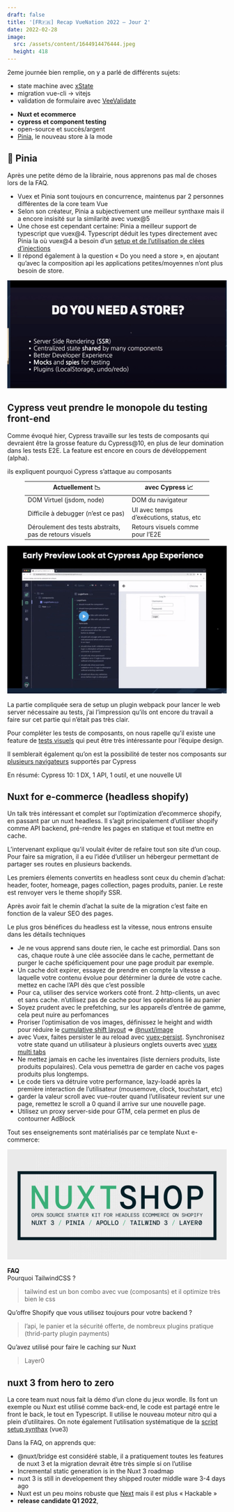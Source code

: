 ```yaml
---
draft: false
title: '[FR🇫🇷] Recap VueNation 2022 – Jour 2'
date: 2022-02-28
image:
  src: /assets/content/1644914476444.jpeg
  height: 418
---
```


2eme journée bien remplie, on y a parlé de différents sujets:

- state machine avec [xState](https://xstate.js.org/docs/visualizer/#write-and-visualize-your-code)
- migration vue-cli -> vitejs
- validation de formulaire avec [VeeValidate](https://github.com/logaretm/vee-validate)
<!--more-->
- **Nuxt et ecommerce**
- **cypress et component testing**
- open-source et succès/argent
- [Pinia](https://pinia.vuejs.org/), le nouveau store à la mode

## 🍍 Pinia

Après une petite démo de la librairie, nous apprenons pas mal de choses lors de la FAQ.

- Vuex et Pinia sont toujours en concurrence, maintenus par 2 personnes différentes de la core team Vue
- Selon son créateur, Pinia a subjectivement une meilleur synthaxe mais il a encore insisité sur la similarité avec vuex@5
- Une chose est cependant certaine: Pinia a meilleur support de typescript que vuex@4\. Typescript déduit les types directement avec Pinia la où vuex@4 a besoin d’un [setup et de l’utilisation de clées d’injections](https://next.vuex.vuejs.org/guide/typescript-support.html)
- Il répond également à la question « Do you need a store », en ajoutant qu’avec la composition api les applications petites/moyennes n’ont plus besoin de store.

![](/assets/content/pasted-image-202201280025444.png)

## Cypress veut prendre le monopole du testing front-end

Comme évoqué hier, Cypress travaille sur les tests de composants qui devraient être la grosse feature du Cypress@10, en plus de leur domination dans les tests E2E. La feature est encore en cours de dévéloppement (alpha).

ils expliquent pourquoi Cypress s’attaque au composants

<figure class="wp-block-table">

| Actuellement 📉                                         | avec Cypress 📈                         |
| ------------------------------------------------------- | --------------------------------------- |
| DOM Virtuel (jsdom, node)                               | DOM du navigateur                       |
| Difficile à debugger (n’est ce pas)                     | UI avec temps d’exécutions, status, etc |
| Déroulement des tests abstraits, pas de retours visuels | Retours visuels comme pour l’E2E        |

</figure>

![](/assets/content/Pasted-image-20220127225433.png)

La partie compliquée sera de setup un plugin webpack pour lancer le web server nécessaire au tests, j’ai l’impression qu’ils ont encore du travail a faire sur cet partie qui n’était pas très clair.

Pour compléter les tests de composants, on nous rapelle qu’il existe une feature de [tests visuels](https://docs.cypress.io/guides/tooling/visual-testing) qui peut être très intéressante pour l’équipe design.

Il semblerait également qu’on est la possibilité de tester nos composants sur [plusieurs navigateurs](https://www.cypress.io/blog/2020/02/06/introducing-firefox-and-edge-support-in-cypress-4-0/#header) supportés par Cypress

En résumé: Cypress 10: 1 DX, 1 API, 1 outil, et une nouvelle UI

## Nuxt for e-commerce (headless shopify)

Un talk très intéressant et complet sur l’optimization d’ecommerce shopify, en passant par un nuxt headless. Il s’agit principalement d’utiliser shopify comme API backend, pré-rendre les pages en statique et tout mettre en cache.

L’intervenant explique qu’il voulait éviter de refaire tout son site d’un coup.  
Pour faire sa migration, il a eu l’idée d’utiliser un hébergeur permettant de partager ses routes en plusieurs backends.

Les premiers élements convertits en headless sont ceux du chemin d’achat: header, footer, homeage, pages collection, pages produits, panier. Le reste est renvoyer vers le theme shopify SSR.

Après avoir fait le chemin d’achat la suite de la migration c’est faite en fonction de la valeur SEO des pages.

Le plus gros bénéfices du headless est la vitesse, nous entrons ensuite dans les détails techniques

- Je ne vous apprend sans doute rien, le cache est primordial. Dans son cas, chaque route à une clée associée dans le cache, permettant de purger le cache spéficiquement pour une page produit par exemple.
- Un cache doit expirer, essayez de prendre en compte la vitesse a laquelle votre contenu évolue pour détérminer la durée de votre cache. mettez en cache l’API dès que c’est possible
- Pour ca, utiliser des service workers coté front. 2 http-clients, un avec et sans cache. n’utilisez pas de cache pour les opérations lié au panier
- Soyez prudent avec le prefetching, sur les appareils d’entrée de gamme, cela peut nuire au perfomances
- Proriser l’optimisation de vos images, définissez le height and width pour réduire le [cumulative shift layout](https://www.fasterize.com/fr/blog/core-web-vitals-google-quest-ce-que-le-cumulative-layout-shift-cls/) => [@nuxt/image](https://image.nuxtjs.org/)
- avec Vuex, faites persister le au reload avec [vuex-persist](https://github.com/championswimmer/vuex-persist#readme). Synchronisez votre state quand un utilisateur à plusieurs onglets ouverts avec [vuex multi tabs](https://github.com/gabrielmbmb/vuex-multi-tab-state)
- Ne mettez jamais en cache les inventaires (liste derniers produits, liste produits populaires). Cela vous pemettra de garder en cache vos pages produits plus longtemps.
- Le code tiers va détruire votre performance, lazy-loadé après la première interaction de l’utilisateur (mousemove, clock, touchstart, etc)
- garder la valeur scroll avec vue-router quand l’utilisateur revient sur une page, remettez le scroll a 0 quand il arrive sur une nouvelle page.
- Utilisez un proxy server-side pour GTM, cela permet en plus de contourner AdBlock

Tout ses enseignements sont matérialisés par ce template Nuxt e-commerce:

![](/assets/content/pasted-image-202201280138255.png)

**FAQ**  
Pourquoi TailwindCSS ?

> tailwind est un bon combo avec vue (composants) et il optimize très bien le css

Qu’offre Shopify que vous utilisez toujours pour votre backend ?

> l’api, le panier et la sécurité offerte, de nombreux plugins pratique (thrid-party plugin payments)

Qu’avez utilisé pour faire le caching sur Nuxt

> Layer0

## nuxt 3 from hero to zero

La core team nuxt nous fait la démo d’un clone du jeux wordle. Ils font un exemple ou Nuxt est utilisé comme back-end, le code est partagé entre le front le back, le tout en Typescript. Il utilise le nouveau moteur nitro qui a plein d’utilitaires. On note également l’utilisation systématique de la [script setup synthax](https://staging.vuejs.org/api/sfc-script-setup.html#script-setup) (vue3)

Dans la FAQ, on apprends que:

- @nuxt/bridge est considéré stable, il a pratiquement toutes les features de nuxt 3 et la migration devrait être très simple si on l’utilise
- Incremental static generation is in the Nuxt 3 roadmap
- nuxt 3 is still in developement they shipped router middle ware 3-4 days ago
- Nuxt est un peu moins robuste que [Next](https://nextjs.org/) mais il est plus « Hackable »
- **release candidate Q1 2022**,
